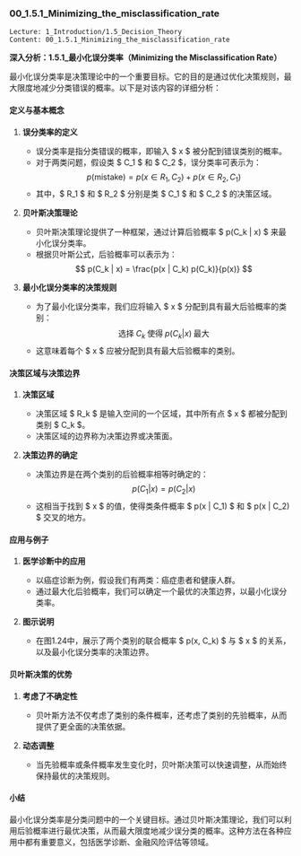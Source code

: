 ### 00_1.5.1_Minimizing_the_misclassification_rate

```
Lecture: 1_Introduction/1.5_Decision_Theory
Content: 00_1.5.1_Minimizing_the_misclassification_rate
```

**深入分析：1.5.1_最小化误分类率（Minimizing the Misclassification Rate）**

最小化误分类率是决策理论中的一个重要目标。它的目的是通过优化决策规则，最大限度地减少分类错误的概率。以下是对该内容的详细分析：

#### 定义与基本概念

1. **误分类率的定义**
   - 误分类率是指分类错误的概率，即输入 $ x $ 被分配到错误类别的概率。
   - 对于两类问题，假设类 $ C_1 $ 和 $ C_2 $，误分类率可表示为：
     $$
     p(\text{mistake}) = p(x \in R_1, C_2) + p(x \in R_2, C_1)
     $$
   - 其中，$ R_1 $ 和 $ R_2 $ 分别是类 $ C_1 $ 和 $ C_2 $ 的决策区域。

2. **贝叶斯决策理论**
   - 贝叶斯决策理论提供了一种框架，通过计算后验概率 $ p(C_k | x) $ 来最小化误分类率。
   - 根据贝叶斯公式，后验概率可以表示为：
     $$
     p(C_k | x) = \frac{p(x | C_k) p(C_k)}{p(x)}
     $$

3. **最小化误分类率的决策规则**
   - 为了最小化误分类率，我们应将输入 $ x $ 分配到具有最大后验概率的类别：
     $$
     \text{选择} \; C_k \; \text{使得} \; p(C_k | x) \; \text{最大}
     $$
   - 这意味着每个 $ x $ 应被分配到具有最大后验概率的类别。

#### 决策区域与决策边界

1. **决策区域**
   - 决策区域 $ R_k $ 是输入空间的一个区域，其中所有点 $ x $ 都被分配到类别 $ C_k $。
   - 决策区域的边界称为决策边界或决策面。

2. **决策边界的确定**
   - 决策边界是在两个类别的后验概率相等时确定的：
     $$
     p(C_1 | x) = p(C_2 | x)
     $$
   - 这相当于找到 $ x $ 的值，使得类条件概率 $ p(x | C_1) $ 和 $ p(x | C_2) $ 交叉的地方。

#### 应用与例子

1. **医学诊断中的应用**
   - 以癌症诊断为例，假设我们有两类：癌症患者和健康人群。
   - 通过最大化后验概率，我们可以确定一个最优的决策边界，以最小化误分类率。

2. **图示说明**
   - 在图1.24中，展示了两个类别的联合概率 $ p(x, C_k) $ 与 $ x $ 的关系，以及最小化误分类率的决策边界。

#### 贝叶斯决策的优势

1. **考虑了不确定性**
   - 贝叶斯方法不仅考虑了类别的条件概率，还考虑了类别的先验概率，从而提供了更全面的决策依据。

2. **动态调整**
   - 当先验概率或条件概率发生变化时，贝叶斯决策可以快速调整，从而始终保持最优的决策规则。

#### 小结

最小化误分类率是分类问题中的一个关键目标。通过贝叶斯决策理论，我们可以利用后验概率进行最优决策，从而最大限度地减少误分类的概率。这种方法在各种应用中都有重要意义，包括医学诊断、金融风险评估等领域。